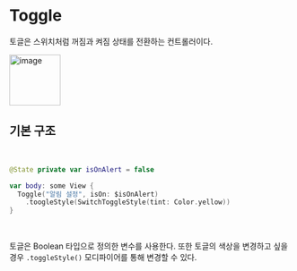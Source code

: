 # Toggle

토글은 스위치처럼 꺼짐과 켜짐 상태를 전환하는 컨트롤러이다.

<img width="91" alt="image" src="https://github.com/user-attachments/assets/59df8090-d804-4502-b7c8-05c476a5a181">

## 기본 구조

<br>

```swift
@State private var isOnAlert = false

var body: some View {
  Toggle("알림 설정", isOn: $isOnAlert)
    .toogleStyle(SwitchToggleStyle(tint: Color.yellow))
}
```

<br>

토글은 Boolean 타입으로 정의한 변수를 사용한다.
또한 토글의 색상을 변경하고 싶을 경우 `.toggleStyle()` 모디파이어를 통해 변경할 수 있다.

